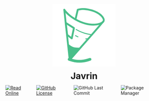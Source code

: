 
<div style="display: flex;align-content: center;justify-content: center;flex-direction: column;align-items: center">
  <a href="https://gelald.github.io/javrin">
    <img src="docs/.vuepress/public/logo.png" alt="Javrin Logo">
  </a>
  <h1 style="margin: 10px"> Javrin </h1>
</div>

<div style="display: flex;align-content: center;justify-content: center">
  <a href="https://gelald.github.io/javrin" target="_blank" style="display: flex;margin: 2px"><img src="https://img.shields.io/badge/%E5%9C%A8%E7%BA%BF%E9%98%85%E8%AF%BB-jarvin-yellowgreen" alt="Read Online"></a>
  <a href="https://github.com/gelald/javrin/blob/main/LICENSE" target="_blank" style="display: flex;margin: 2px"><img src="https://img.shields.io/github/license/gelald/javrin" alt="GitHub License"></a>
  
[//]: # (<a href="https://github.com/gelald/javrin/stargazers" target="_blank" style="display: flex"><img src="https://img.shields.io/github/stars/gelald/javrin" alt="GitHub Stars"></a>)
  
  <img style="margin: 2px" src="https://img.shields.io/github/last-commit/gelald/javrin" alt="GitHub Last Commit">
  <img style="margin: 2px" src="https://img.shields.io/badge/package%20manager-pnpm-blueviolet" alt="Package Manager">
</div>
